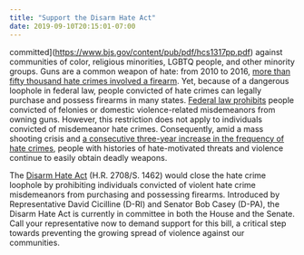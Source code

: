 ```yaml
---
title: "Support the Disarm Hate Act"
date: 2019-09-10T20:15:01-07:00
---
```

committed](https://www.bjs.gov/content/pub/pdf/hcs1317pp.pdf) against communities of color, religious minorities, LGBTQ people, and other minority groups. Guns are a common weapon of hate: from 2010 to 2016, [more than fifty thousand hate crimes involved a firearm](https://www.harris.senate.gov/news/press-releases/harris-colleagues-introduce-protections-against-gun-violence). Yet, because of a dangerous loophole in federal law, people convicted of hate crimes can legally purchase and possess firearms in many states. [Federal law prohibits](https://www.nytimes.com/2019/02/20/us/gun-seizures-felons-abusers.html) people convicted of felonies or domestic violence-related misdemeanors from owning guns. However, this restriction does not apply to individuals convicted of misdemeanor hate crimes. Consequently, amid a mass shooting crisis and [a consecutive three-year increase in the frequency of hate crimes](https://www.apnews.com/e5e7bb22f8474408becd2fcdc67f284e), people with histories of hate-motivated threats and violence continue to easily obtain deadly weapons.

The [Disarm Hate Act](https://www.congress.gov/bill/116th-congress/house-bill/2708) (H.R. 2708/S. 1462) would close the hate crime loophole by prohibiting individuals convicted of violent hate crime misdemeanors from purchasing and possessing firearms. Introduced by Representative David Cicilline (D-RI) and Senator Bob Casey (D-PA), the Disarm Hate Act is currently in committee in both the House and the Senate. Call your representative now to demand support for this bill, a critical step towards preventing the growing spread of violence against our communities.
